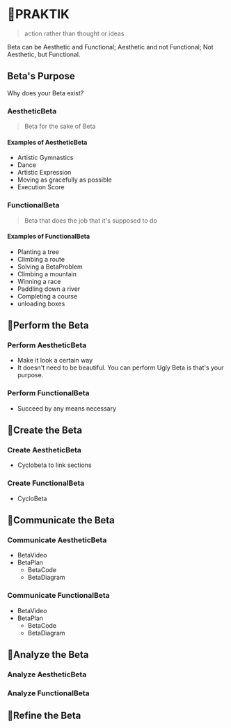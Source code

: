 # 🔷<beta>PRAKTIK</beta>

> action rather than thought or ideas

Beta can be Aesthetic and Functional; Aesthetic and not Functional; Not Aesthetic, but Functional.

## Beta's Purpose

Why does your Beta exist?

### AestheticBeta

> Beta for the sake of Beta

#### Examples of AestheticBeta

- Artistic Gymnastics
- Dance
- Artistic Expression
- Moving as gracefully as possible
- Execution Score

### FunctionalBeta

> Beta that does the job that it's supposed to do

#### Examples of FunctionalBeta

- Planting a tree
- Climbing a route
- Solving a BetaProblem
- Climbing a mountain
- Winning a race
- Paddling down a river
- Completing a course
- unloading boxes

## 🔷<beta></beta>Perform the Beta

### Perform AestheticBeta

- Make it look a certain way
- It doesn't need to be beautiful. You can perform Ugly Beta is that's your purpose.

### Perform FunctionalBeta

- Succeed by any means necessary

## 🔷<beta></beta>Create the Beta

### Create AestheticBeta

- Cyclobeta to link sections

### Create FunctionalBeta

- CycloBeta

## 🔷<beta></beta>Communicate the Beta

### Communicate AestheticBeta

- BetaVideo
- BetaPlan
    - BetaCode
    - BetaDiagram

### Communicate FunctionalBeta

- BetaVideo
- BetaPlan
    - BetaCode
    - BetaDiagram

## 🔷<beta></beta>Analyze the Beta

### Analyze AestheticBeta

### Analyze FunctionalBeta

## 🔷<beta></beta>Refine the Beta
